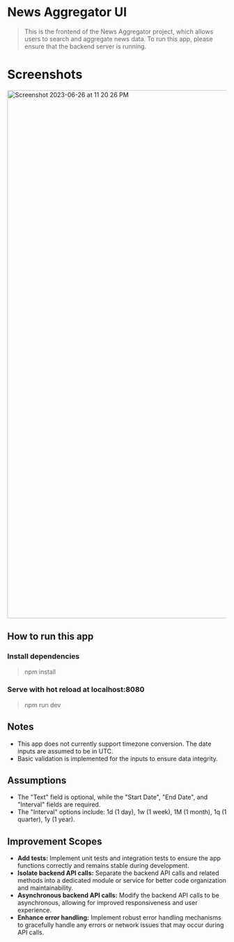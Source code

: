 
# News Aggregator UI

> This is the frontend of the News Aggregator project, which allows users to search and aggregate news data. To run this app, please ensure that the backend server is running.

# Screenshots
<img width="1210" alt="Screenshot 2023-06-26 at 11 20 26 PM" src="https://github.com/smshahed/news-aggregator-ui/assets/8651630/f419eb2a-26d7-49df-a036-8aeea40e6a16">


## How to run this app

### Install dependencies
> npm install

### Serve with hot reload at localhost:8080
> npm run dev

## Notes
* This app does not currently support timezone conversion. The date inputs are assumed to be in UTC.
* Basic validation is implemented for the inputs to ensure data integrity.

## Assumptions
* The "Text" field is optional, while the "Start Date", "End Date", and "Interval" fields are required.
* The "Interval" options include: 1d (1 day), 1w (1 week), 1M (1 month), 1q (1 quarter), 1y (1 year).

## Improvement Scopes
* **Add tests:** Implement unit tests and integration tests to ensure the app functions correctly and remains stable during development.
* **Isolate backend API calls:** Separate the backend API calls and related methods into a dedicated module or service for better code organization and maintainability.
* **Asynchronous backend API calls:** Modify the backend API calls to be asynchronous, allowing for improved responsiveness and user experience.
* **Enhance error handling:** Implement robust error handling mechanisms to gracefully handle any errors or network issues that may occur during API calls.
